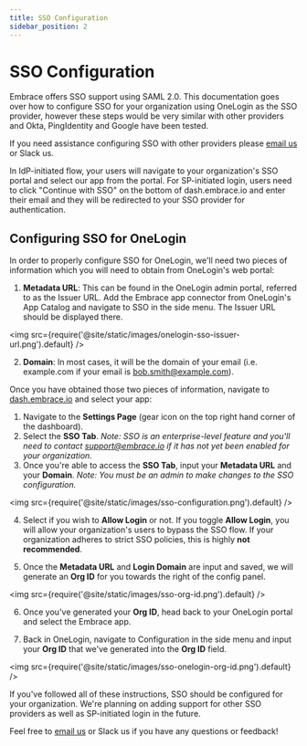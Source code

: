 ```yaml
---
title: SSO Configuration
sidebar_position: 2
---
```


# SSO Configuration

Embrace offers SSO support using SAML 2.0. This documentation goes over how to configure SSO for your organization using OneLogin as the SSO provider, however these steps would be very similar with other providers and Okta, PingIdentity and Google have been tested.

If you need assistance configuring SSO with other providers please [email us](mailto:support@embrace.io) or Slack us.

In IdP-initiated flow, your users will navigate to your organization's SSO portal and select our app from the portal. For SP-initiated login, users need to click "Continue with SSO" on the bottom of dash.embrace.io and enter their email and they will be redirected to your SSO provider for authentication.

## Configuring SSO for OneLogin

In order to properly configure SSO for OneLogin, we'll need two pieces of information which you will need to obtain from OneLogin's web portal:

1.  **Metadata URL**: This can be found in the OneLogin admin portal, referred to as the Issuer URL. Add the Embrace app connector from OneLogin's App Catalog and navigate to SSO in the side menu. The Issuer URL should be displayed there.

<img src={require('@site/static/images/onelogin-sso-issuer-url.png').default} />

2. **Domain**: In most cases, it will be the domain of your email (i.e. example.com if your email is bob.smith@example.com).

Once you have obtained those two pieces of information, navigate to [dash.embrace.io](https://dash.embrace.io) and select your app:
1. Navigate to the **Settings Page** (gear icon on the top right hand corner of the dashboard).
2. Select the **SSO Tab**.
*Note: SSO is an enterprise-level feature and you'll need to contact support@embrace.io if it has not yet been enabled for your organization.*
3. Once you're able to access the **SSO Tab**, input your **Metadata URL** and your **Domain**.
*Note: You must be an admin to make changes to the SSO configuration.*

<img src={require('@site/static/images/sso-configuration.png').default} />

4. Select if you wish to **Allow Login** or not. If you toggle **Allow Login**, you will allow your organization's users to bypass the SSO flow. If your organization adheres to strict SSO policies, this is highly **not recommended**.

5. Once the **Metadata URL** and **Login Domain** are input and saved, we will generate an **Org ID** for you towards the right of the config panel.

<img src={require('@site/static/images/sso-org-id.png').default} />

6. Once you've generated your **Org ID**, head back to your OneLogin portal and select the Embrace app.

7.  Back in OneLogin, navigate to Configuration in the side menu and input your **Org ID** that we've generated into the **Org ID** field.

<img src={require('@site/static/images/sso-onelogin-org-id.png').default} />

If you've followed all of these instructions, SSO should be configured for your organization.
We're planning on adding support for other SSO providers as well as SP-initiated login in the future.

Feel free to [email us](mailto:support@embrace.io) or Slack us if you have any questions or feedback!
